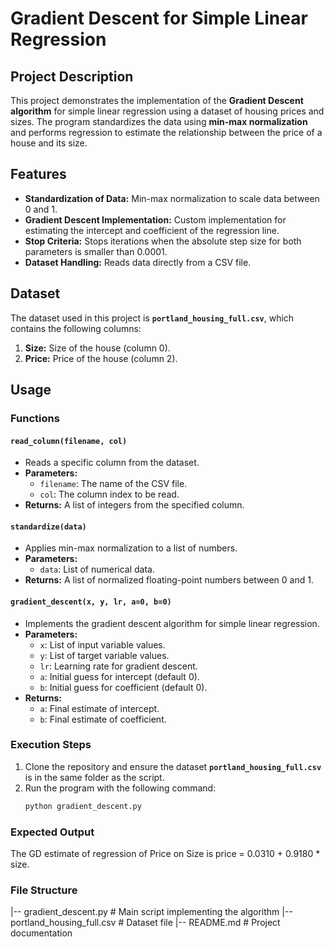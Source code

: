 # Gradient Descent for Simple Linear Regression

## **Project Description**
This project demonstrates the implementation of the **Gradient Descent algorithm** for simple linear regression using a dataset of housing prices and sizes. The program standardizes the data using **min-max normalization** and performs regression to estimate the relationship between the price of a house and its size.

## **Features**
- **Standardization of Data:** Min-max normalization to scale data between 0 and 1.
- **Gradient Descent Implementation:** Custom implementation for estimating the intercept and coefficient of the regression line.
- **Stop Criteria:** Stops iterations when the absolute step size for both parameters is smaller than 0.0001.
- **Dataset Handling:** Reads data directly from a CSV file.

## **Dataset**
The dataset used in this project is **`portland_housing_full.csv`**, which contains the following columns:
1. **Size:** Size of the house (column 0).
2. **Price:** Price of the house (column 2).

## **Usage**
### **Functions**
#### `read_column(filename, col)`
- Reads a specific column from the dataset.
- **Parameters:**
  - `filename`: The name of the CSV file.
  - `col`: The column index to be read.
- **Returns:** A list of integers from the specified column.

#### `standardize(data)`
- Applies min-max normalization to a list of numbers.
- **Parameters:**
  - `data`: List of numerical data.
- **Returns:** A list of normalized floating-point numbers between 0 and 1.

#### `gradient_descent(x, y, lr, a=0, b=0)`
- Implements the gradient descent algorithm for simple linear regression.
- **Parameters:**
  - `x`: List of input variable values.
  - `y`: List of target variable values.
  - `lr`: Learning rate for gradient descent.
  - `a`: Initial guess for intercept (default 0).
  - `b`: Initial guess for coefficient (default 0).
- **Returns:**
  - `a`: Final estimate of intercept.
  - `b`: Final estimate of coefficient.

### **Execution Steps**
1. Clone the repository and ensure the dataset **`portland_housing_full.csv`** is in the same folder as the script.
2. Run the program with the following command:
   ```bash
   python gradient_descent.py


### **Expected Output**
The GD estimate of regression of Price on Size is price = 0.0310 + 0.9180 * size.


### **File Structure**
  |-- gradient_descent.py      # Main script implementing the algorithm
  |-- portland_housing_full.csv # Dataset file
  |-- README.md                # Project documentation

